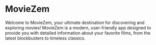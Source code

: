 # MovieZem

Welcome to MovieZem, your ultimate destination for discovering and exploring movies! MovieZem is a modern, user-friendly app designed to provide you with detailed information about your favorite films, from the latest blockbusters to timeless classics.
